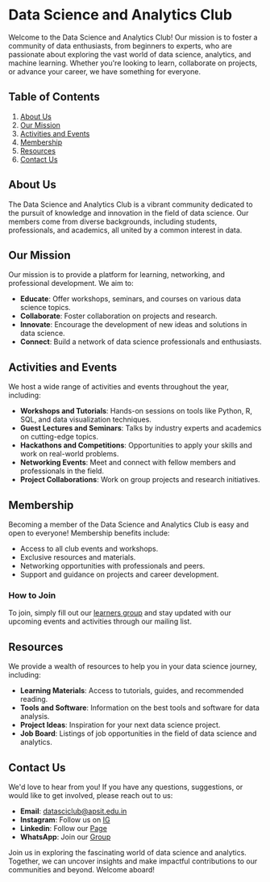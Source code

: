 # Data Science and Analytics Club

Welcome to the Data Science and Analytics Club! Our mission is to foster a community of data enthusiasts, from beginners to experts, who are passionate about exploring the vast world of data science, analytics, and machine learning. Whether you're looking to learn, collaborate on projects, or advance your career, we have something for everyone.

## Table of Contents
1. [About Us](#about-us)
2. [Our Mission](#our-mission)
3. [Activities and Events](#activities-and-events)
4. [Membership](#membership)
5. [Resources](#resources)
6. [Contact Us](#contact-us)

## About Us
The Data Science and Analytics Club is a vibrant community dedicated to the pursuit of knowledge and innovation in the field of data science. Our members come from diverse backgrounds, including students, professionals, and academics, all united by a common interest in data.

## Our Mission
Our mission is to provide a platform for learning, networking, and professional development. We aim to:
- **Educate**: Offer workshops, seminars, and courses on various data science topics.
- **Collaborate**: Foster collaboration on projects and research.
- **Innovate**: Encourage the development of new ideas and solutions in data science.
- **Connect**: Build a network of data science professionals and enthusiasts.

## Activities and Events
We host a wide range of activities and events throughout the year, including:
- **Workshops and Tutorials**: Hands-on sessions on tools like Python, R, SQL, and data visualization techniques.
- **Guest Lectures and Seminars**: Talks by industry experts and academics on cutting-edge topics.
- **Hackathons and Competitions**: Opportunities to apply your skills and work on real-world problems.
- **Networking Events**: Meet and connect with fellow members and professionals in the field.
- **Project Collaborations**: Work on group projects and research initiatives.

## Membership
Becoming a member of the Data Science and Analytics Club is easy and open to everyone! Membership benefits include:
- Access to all club events and workshops.
- Exclusive resources and materials.
- Networking opportunities with professionals and peers.
- Support and guidance on projects and career development.

### How to Join
To join, simply fill out our [learners group](https://chat.whatsapp.com/LTs6cW1Npor89XWSOk4uC8) and stay updated with our upcoming events and activities through our mailing list.

## Resources
We provide a wealth of resources to help you in your data science journey, including:
- **Learning Materials**: Access to tutorials, guides, and recommended reading.
- **Tools and Software**: Information on the best tools and software for data analysis.
- **Project Ideas**: Inspiration for your next data science project.
- **Job Board**: Listings of job opportunities in the field of data science and analytics.

## Contact Us
We'd love to hear from you! If you have any questions, suggestions, or would like to get involved, please reach out to us:
- **Email**: [datasciclub@apsit.edu.in](mailto:datasciclub@apsit.edu.in)
- **Instagram**: Follow us on [IG]([https://chat.whatsapp.com/LTs6cW1Npor89XWSOk4uC8](https://www.instagram.com/dsaclub_apsit?utm_source=ig_web_button_share_sheet&igsh=ZDNlZDc0MzIxNw==))
- **Linkedin**: Follow our [Page](https://www.linkedin.com/in/apsits-dsa-club/)
- **WhatsApp**: Join our [Group](https://chat.whatsapp.com/LTs6cW1Npor89XWSOk4uC8)


Join us in exploring the fascinating world of data science and analytics. Together, we can uncover insights and make impactful contributions to our communities and beyond. Welcome aboard!
